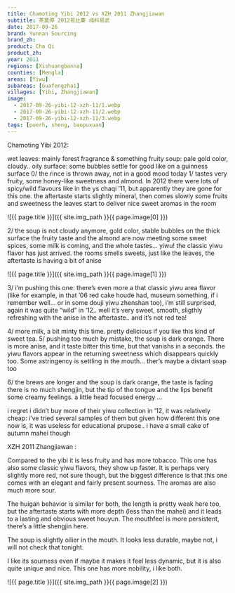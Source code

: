 ```yaml
---
title: Chamoting Yibi 2012 vs XZH 2011 Zhangjiawan
subtitle: 茶莫停 2012易比寨 纯料易武
date: 2017-09-26
brand: Yunnan Sourcing
brand_zh: 
product: Cha Qi
product_zh: 
year: 2011
regions: [Xishuangbanna]
counties: [Mengla]
areas: [Yiwu]
subareas: [Guafengzhai]
villages: [Yibi, Zhangjiawan]
image: 
  - 2017-09-26-yibi-12-xzh-11/1.webp
  - 2017-09-26-yibi-12-xzh-11/2.webp
  - 2017-09-26-yibi-12-xzh-11/3.webp
tags: [puerh, sheng, baopuxuan]
---
```

Chamoting Yibi 2012:

wet leaves: mainly forest fragrance & something fruity
soup: pale gold color, cloudy.. oily surface: some bubbles settle for good like on a guinness surface
0/ the rince is thrown away, not in a good mood today
1/ tastes very fruity, some honey-like sweetness and almond. In 2012 there were lots of spicy/wild flavours like in the ys chaqi ’11, but apparently they are gone for this one. the aftertaste starts slightly mineral, then comes slowly some fruits and sweetness
the leaves start to deliver nice sweet aromas in the room

![{{ page.title }}]({{ site.img_path }}{{ page.image[0] }})

2/ the soup is not cloudy anymore, gold color, stable bubbles on the thick surface
the fruity taste and the almond are now meeting some sweet spices, some milk is coming, and the whole tastes… yiwu! the classic yiwu flavor has just arrived.
the rooms smells sweets, just like the leaves, the aftertaste is having a bit of anise

![{{ page.title }}]({{ site.img_path }}{{ page.image[1] }})

3/ i’m pushing this one: there’s even more a that classic yiwu area flavor (like for example, in that ’06 red cake houde had, museum something, if i remember well… or in some douji yiwu zhenshan too), i’m still surprised, again it was quite “wild” in ‘12.. well it’s very sweet, smooth, sligthly refreshing with the anise in the aftertaste.. and it’s not red tea!

4/ more milk, a bit minty this time. pretty delicious if you like this kind of sweet tea.
5/ pushing too much by mistake, the soup is dark orange. There is more anise, and it taste bitter this time, but that vanishs in a seconds. the yiwu flavors appear in the returning sweetness which disappears quickly too. Some astringency is settling in the mouth… ther’s maybe a distant soap too

6/ the brews are longer and the soup is dark orange, the taste is fading
there is no much shengjin, but the tip of the tongue and the lips benefit some creamy feelings.
a little head focused energy
…

i regret i didn’t buy more of their yiwu collection in ’12, it was relatively cheap: i’ve tried several samples of them but given how different this one now is, it was useless for educational prupose.. i have a small cake of autumn mahei though

XZH 2011 Zhangjiawan :

Compared to the yibi it is less fruity and has more tobacco. This one has also some classic yiwu flavors, they show up faster. It is perhaps very slightly more red, not sure though, but the biggest difference is that this one comes with an elegant and fairly present sourness. The aromas are also much more sour.

The huigan behavior is similar for both, the length is pretty weak here too, but the aftertaste starts with more depth (less than the mahei) and it leads to a lasting and obvious sweet houyun. The mouthfeel is more persistent, there’s a little shengjin here.

The soup is slightly oilier in the mouth. It looks less durable, maybe not, i will not check that tonight.

I like its sourness even if maybe it makes it feel less dynamic, but it is also quite unique and nice. This one has more nobility, i like both.

![{{ page.title }}]({{ site.img_path }}{{ page.image[2] }})